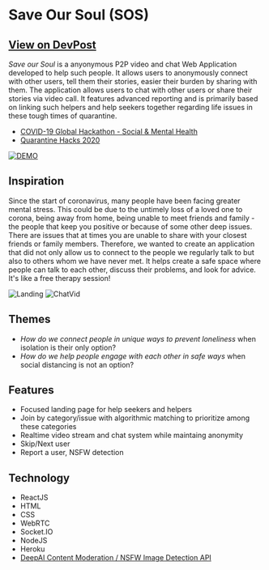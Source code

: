 # Save Our Soul (SOS)
## [View on DevPost](https://devpost.com/software/save-our-soul-quo1pn)
*Save our Soul* is a anyonymous P2P video and chat Web Application developed to help such people. It allows users to anonymously connect with other users, tell them their stories, easier their burden by sharing with them. The application allows users to chat with other users or share their stories via video call. It features advanced reporting and is primarily based on linking such helpers and help seekers together regarding life issues in these tough times of quarantine.
 
- [COVID-19 Global Hackathon - Social & Mental Health](https://covid-global-hackathon-2.devpost.com/)
- [Quarantine Hacks 2020](https://qurantinehacks-2020.devpost.com/)

[![DEMO](https://lh3.googleusercontent.com/proxy/7lmjs7o5DfOlep9XZ3ljYVFQUI5WmSQxLUWdrG1Ack3RrWRt0mAvRUl9jj-G8LCgUhwf310r5AQdsGQPZMiLunCbGm6PVQSBrJnOopO3YXFplwrn8ZrcrHdwP1dAy6qtrmoT_v5SrJVmG2ili318orswVQ_ByZgpdg)](https://youtu.be/ANOH_n2g5HA)

## Inspiration
Since the start of coronavirus, many people have been facing greater mental stress. This could be due to the untimely loss of a loved one to corona, being away from home, being unable to meet friends and family - the people that keep you positive or because of some other deep issues.  There are issues that at times you are unable to share with your closest friends or family members. Therefore, we wanted to create an application that did not only allow us to connect to the people we regularly talk to but also to others whom we have never met. It helps create a safe space where people can talk to each other, discuss their problems, and look for advice. It's like a free therapy session!

![Landing](https://challengepost-s3-challengepost.netdna-ssl.com/photos/production/software_photos/001/151/593/datas/gallery.jpg)
![ChatVid](https://challengepost-s3-challengepost.netdna-ssl.com/photos/production/software_photos/001/151/591/datas/gallery.jpg)

## Themes
- *How do we connect people in unique ways to prevent loneliness* when isolation is their only option?
- *How do we help people engage with each other in safe ways* when social distancing is not an option?

## Features
- Focused landing page for help seekers and helpers
- Join by category/issue with algorithmic matching to prioritize among these categories
- Realtime video stream and chat system while maintaing anonymity
- Skip/Next user
- Report a user, NSFW detection

## Technology
- ReactJS
- HTML
- CSS
- WebRTC
- Socket.IO
- NodeJS
- Heroku
- [DeepAI Content Moderation / NSFW Image Detection API](https://deepai.org/machine-learning-model/content-moderation)
